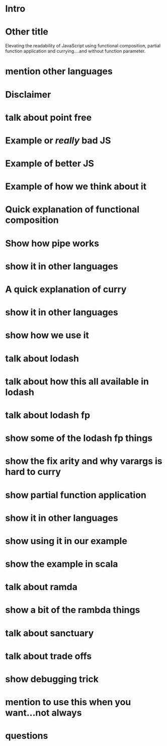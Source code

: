 # Intro
# Other title 
Elevating the readability of JavaScript using functional composition, partial function application and currying....and without function parameter.
# mention other languages
# Disclaimer
# talk about point free
# Example or _really_ bad JS
# Example of better JS
# Example of how we think about it
# Quick explanation of functional composition
# Show how pipe works
# show it in other languages
# A quick explanation of curry
# show it in other languages
# show how we use it
# talk about lodash
# talk about how this all available in lodash
# talk about lodash fp 
# show some of the lodash fp things
# show the fix arity and why varargs is hard to curry
# show partial function application
# show it in other languages
# show using it in our example
# show the example in scala
# talk about ramda
# show a bit of the rambda things
# talk about sanctuary
# talk about trade offs
# show debugging trick
# mention to use this when you want...not always
# questions
